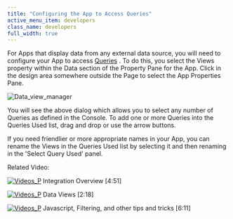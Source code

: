 ```yaml
---
title: "Configuring the App to Access Queries"
active_menu_item: developers
class_name: developers
full_width: true
---
```



For Apps that display data from any external data source, you will need to configure your App to access [Queries](/developers/user-guide/product-guide/the-console/console-tabs/queries/) . To do this, you select the Views property within the Data section of the Property Pane for the App. Click in the design area somewhere outside the Page to select the App Properties Pane.

![Data\_view\_manager](/img/docs/data_view_manager.zoom66.png)

You will see the above dialog which allows you to select any number of Queries as defined in the Console. To add one or more Queries into the Queries Used list, drag and drop or use the arrow buttons.

If you need friendlier or more appropriate names in your App, you can rename the Views in the Queries Used list by selecting it and then renaming in the 'Select Query Used' panel.

Related Video:

[![Videos\_P](/img/docs/videos_p.png)](http://www.youtube.com/v/Jy5HgPdtvMY?autoplay=1&hd=1&fs=1&showsearch=0&rel=0&) Integration Overview [4:51]

[![Videos\_P](/img/docs/videos_p.png)](http://www.youtube.com/v/bSpGoTvBrW4?autoplay=1&hd=1&fs=1&showsearch=0&rel=0&) Data Views [2:18]

[![Videos\_P](/img/docs/videos_p.png)](http://www.youtube.com/v/rKbMmF7kcXs?autoplay=1&hd=1&fs=1&showsearch=0&rel=0&) Javascript, Filtering, and other tips and tricks [6:11]
